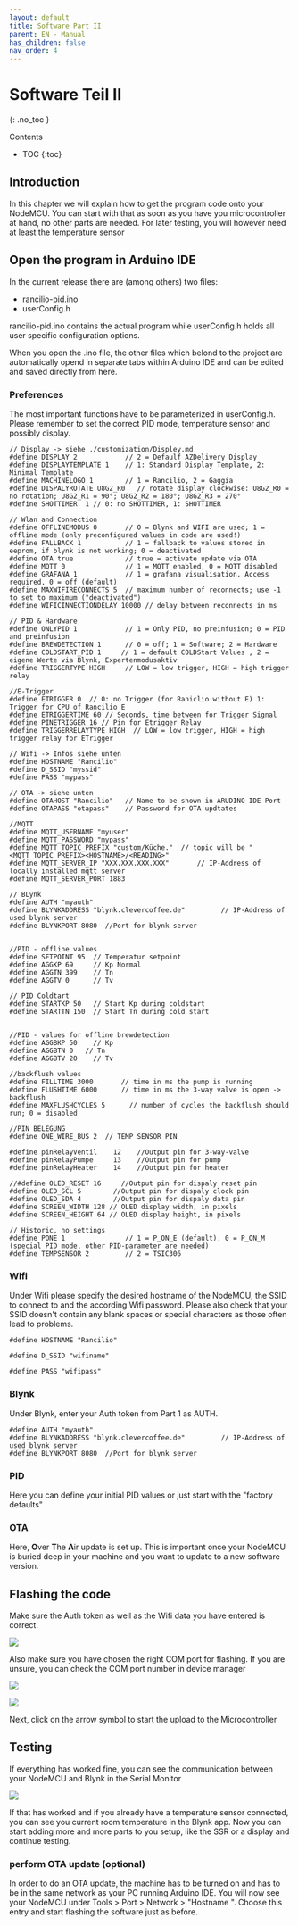 ```yaml
---
layout: default
title: Software Part II
parent: EN - Manual
has_children: false
nav_order: 4
---
```


# Software Teil II

{: .no_toc }

Contents

- TOC
  {:toc}

## Introduction

In this chapter we will explain how to get the program code onto your NodeMCU. You can start with that as soon as you have you microcontroller at hand, no other parts are needed. For later testing, you will however need at least the temperature sensor

## Open the program in Arduino IDE

In the current release there are (among others) two files:

- rancilio-pid.ino
- userConfig.h

rancilio-pid.ino contains the actual program while userConfig.h holds all user specific configuration options.

When you open the .ino file, the other files which belond to the project are automatically opend in separate tabs within Arduino IDE and can be edited and saved directly from here.

### Preferences

The most important functions have to be parameterized in userConfig.h. Please remember to set the correct PID mode, temperature sensor and possibly display.

```
// Display -> siehe ./customization/Displey.md
#define DISPLAY 2            // 2 = Defaulf AZDelivery Display
#define DISPLAYTEMPLATE 1    // 1: Standard Display Template, 2: Minimal Template
#define MACHINELOGO 1        // 1 = Rancilio, 2 = Gaggia
#define DISPALYROTATE U8G2_R0   // rotate display clockwise: U8G2_R0 = no rotation; U8G2_R1 = 90°; U8G2_R2 = 180°; U8G2_R3 = 270°
#define SHOTTIMER  1 // 0: no SHOTTIMER, 1: SHOTTIMER

// Wlan and Connection
#define OFFLINEMODUS 0       // 0 = Blynk and WIFI are used; 1 = offline mode (only preconfigured values in code are used!)
#define FALLBACK 1           // 1 = fallback to values stored in eeprom, if blynk is not working; 0 = deactivated
#define OTA true             // true = activate update via OTA
#define MQTT 0               // 1 = MQTT enabled, 0 = MQTT disabled
#define GRAFANA 1            // 1 = grafana visualisation. Access required, 0 = off (default)
#define MAXWIFIRECONNECTS 5  // maximum number of reconnects; use -1 to set to maximum ("deactivated")
#define WIFICINNECTIONDELAY 10000 // delay between reconnects in ms

// PID & Hardware
#define ONLYPID 1            // 1 = Only PID, no preinfusion; 0 = PID and preinfusion
#define BREWDETECTION 1      // 0 = off; 1 = Software; 2 = Hardware
#define COLDSTART_PID 1     // 1 = default COLDStart Values , 2 = eigene Werte via Blynk, Expertenmodusaktiv
#define TRIGGERTYPE HIGH     // LOW = low trigger, HIGH = high trigger relay

//E-Trigger
#define ETRIGGER 0  // 0: no Trigger (for Raniclio without E) 1: Trigger for CPU of Rancilio E
#define ETRIGGERTIME 60 // Seconds, time between for Trigger Signal
#define PINETRIGGER 16 // Pin for Etrigger Relay
#define TRIGGERRELAYTYPE HIGH  // LOW = low trigger, HIGH = high trigger relay for ETrigger

// Wifi -> Infos siehe unten
#define HOSTNAME "Rancilio"
#define D_SSID "myssid"
#define PASS "mypass"

// OTA -> siehe unten
#define OTAHOST "Rancilio"   // Name to be shown in ARUDINO IDE Port
#define OTAPASS "otapass"    // Password for OTA updtates

//MQTT
#define MQTT_USERNAME "myuser"
#define MQTT_PASSWORD "mypass"
#define MQTT_TOPIC_PREFIX "custom/Küche."  // topic will be "<MQTT_TOPIC_PREFIX><HOSTNAME>/<READING>"
#define MQTT_SERVER_IP "XXX.XXX.XXX.XXX"       // IP-Address of locally installed mqtt server
#define MQTT_SERVER_PORT 1883

// BLynk
#define AUTH "myauth"
#define BLYNKADDRESS "blynk.clevercoffee.de"         // IP-Address of used blynk server
#define BLYNKPORT 8080  //Port for blynk server


//PID - offline values
#define SETPOINT 95  // Temperatur setpoint
#define AGGKP 69     // Kp Normal
#define AGGTN 399    // Tn
#define AGGTV 0      // Tv

// PID Coldtart
#define STARTKP 50   // Start Kp during coldstart
#define STARTTN 150  // Start Tn during cold start


//PID - values for offline brewdetection
#define AGGBKP 50    // Kp
#define AGGBTN 0   // Tn
#define AGGBTV 20    // Tv

//backflush values
#define FILLTIME 3000       // time in ms the pump is running
#define FLUSHTIME 6000      // time in ms the 3-way valve is open -> backflush
#define MAXFLUSHCYCLES 5      // number of cycles the backflush should run; 0 = disabled

//PIN BELEGUNG
#define ONE_WIRE_BUS 2  // TEMP SENSOR PIN

#define pinRelayVentil    12    //Output pin for 3-way-valve
#define pinRelayPumpe     13    //Output pin for pump
#define pinRelayHeater    14    //Output pin for heater

//#define OLED_RESET 16     //Output pin for dispaly reset pin
#define OLED_SCL 5        //Output pin for dispaly clock pin
#define OLED_SDA 4        //Output pin for dispaly data pin
#define SCREEN_WIDTH 128 // OLED display width, in pixels
#define SCREEN_HEIGHT 64 // OLED display height, in pixels

// Historic, no settings
#define PONE 1               // 1 = P_ON_E (default), 0 = P_ON_M (special PID mode, other PID-parameter are needed)
#define TEMPSENSOR 2         // 2 = TSIC306

```

### Wifi

Under Wifi please specify the desired hostname of the NodeMCU, the SSID to connect to and the according Wifi password. Please also check that your SSID doesn't contain any blank spaces or special characters as those often lead to problems.

```
#define HOSTNAME "Rancilio"

#define D_SSID "wifiname"

#define PASS "wifipass"
```

### Blynk

Under Blynk, enter your Auth token from Part 1 as AUTH.

```
#define AUTH "myauth"
#define BLYNKADDRESS "blynk.clevercoffee.de"         // IP-Address of used blynk server
#define BLYNKPORT 8080  //Port for blynk server

```

### PID

Here you can define your initial PID values or just start with the "factory defaults"

### OTA

Here, **O**ver **T**he **A**ir update is set up. This is important once your NodeMCU is buried deep in your machine and you want to update to a new software version.

## Flashing the code

Make sure the Auth token as well as the Wifi data you have entered is correct.

![](/img/software-part-II/image-2.png)

Also make sure you have chosen the right COM port for flashing. If you are unsure, you can check the COM port number in device manager

![](/img/software-part-II/34.png)

![](/img/software-part-II/35.png)

Next, click on the arrow symbol to start the upload to the Microcontroller

## Testing

If everything has worked fine, you can see the communication between your NodeMCU and Blynk in the Serial Monitor

![](/img/software-part-II/36.png)

If that has worked and if you already have a temperature sensor connected, you can see you current room temperature in the Blynk app. Now you can start adding more and more parts to you setup, like the SSR or a display and continue testing.

### perform OTA update (optional)

In order to do an OTA update, the machine has to be turned on and has to be in the same network as your PC running Arduino IDE. You will now see your NodeMCU under Tools > Port > Network > "Hostname <IP-Address>". Choose this entry and start flashing the software just as before.
